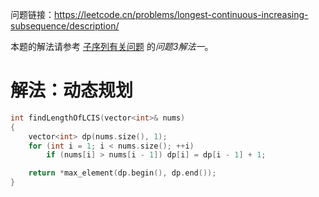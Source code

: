 问题链接：https://leetcode.cn/problems/longest-continuous-increasing-subsequence/description/

本题的解法请参考 [子序列有关问题](https://github.com/SakuraMayAi/Tricks-of-Programming/blob/main/Algorithms%20And%20Data%20Structure/%E5%AD%90%E5%BA%8F%E5%88%97%E6%9C%89%E5%85%B3%E9%97%AE%E9%A2%98/0.%20%E7%9B%AE%E5%BD%95.md) 的*问题3解法一*。

# 解法：动态规划

```cpp
int findLengthOfLCIS(vector<int>& nums)
{
    vector<int> dp(nums.size(), 1);
    for (int i = 1; i < nums.size(); ++i)
        if (nums[i] > nums[i - 1]) dp[i] = dp[i - 1] + 1;

    return *max_element(dp.begin(), dp.end());
}
```
